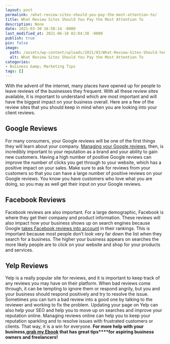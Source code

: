 ```yaml
---
layout: post
permalink: /what-review-sites-should-you-pay-the-most-attention-to/
title: What Review Sites Should You Pay the Most Attention To
description: None
date: 2021-03-30 16:58:14 -0000
last_modified_at: 2021-06-10 02:04:38 -0000
publish: true
pin: false
image:
  path: /assets/wp-content/uploads/2021/03/What-Review-Sites-Should-You-Pay-the-Most-Attention-To.jpg
  alt: What Review Sites Should You Pay the Most Attention To
categories:
- Business &amp; Marketing Tips
tags: []
---
```

With the advent of the internet, many places have opened up for people to leave reviews of the businesses they frequent. With all these review sites available, it is important to understand which are most important and will have the biggest impact on your business overall. Here are a few of the review sites that you should keep in mind when you are looking into your client reviews.

## **Google Reviews**

For many consumers, your Google reviews will be one of the first things they will learn about your company. [Managing your Google reviews](https://learn.g2.com/google-reviews), then, is incredibly important to your reputation as a brand and your ability to gain new customers. Having a high number of positive Google reviews can improve the number of clicks you get through to your website, which has a positive impact on your sales. Make sure to ask for reviews from your customers so that you can have a large number of positive reviews on your Google reviews. You know you have customers who love what you are doing, so you may as well get their input on your Google reviews.

## **Facebook Reviews**

Facebook reviews are also important. For a large demographic, Facebook is where they get their company and product information. These reviews will also impact how your business shows up on search engines because Google [takes Facebook reviews into account](https://www.podium.com/article/mortgage-marketing/) in their rankings. This is important because most people don’t look very far down the list when they search for a business. The higher your business appears on searches the more likely people are to click on your website and shop for your products and services.

## **Yelp Reviews**

Yelp is a really popular site for reviews, and it is important to keep track of any reviews you may have on their platform. When bad reviews come through, it can be tempting to ignore them or respond angrily, but you and your business should respond positively and try to resolve the issue. Sometimes you can turn a bad review into a good one by talking to the reviewer and working to fix the problem. Updating your page on Yelp can also help your SEO and help you to move up on searches and improve your reputation online. Managing reviews online can help you to keep your reputation sparkling and to resolve issues with frustrated customers or clients. That way, it is a win for everyone. **For more help with your business,[grab my Ebook](https://go.katebagoy.com/ebook) that has great tips****for aspiring business owners and freelancers!**
